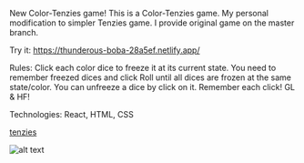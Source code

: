 New Color-Tenzies game!
This is a Color-Tenzies game. My personal modification to simpler Tenzies game. I provide original game on the master branch.

Try it:
https://thunderous-boba-28a5ef.netlify.app/

Rules:
Click each color dice to freeze it at its current state. You need to remember freezed dices and click Roll until all dices are frozen at the same state/color. You can unfreeze a dice by click on it.
Remember each click! GL & HF!

Technologies:
React, HTML, CSS

[tenzies](https://github.com/lukKotecki/tenzies-scrimba-game/assets/19154055/91ac96d9-c404-4dfa-8b4d-8095aa93f4a2)


![alt text](https://github.com/lukKotecki/tenzies-scrimba-game/assets/19154055/91ac96d9-c404-4dfa-8b4d-8095aa93f4a2?raw=true)
